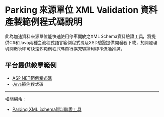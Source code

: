 # Parking 來源單位 XML Validation 資料產製範例程式碼說明

此為加速資料來源單位能快速使用停車開放之XML Schema資料驗證工具，將提供C#和Java兩種主流程式語言範例程式碼及XSD驗證提供開發者下載，於開發環境開啟後即可快速依範例程式碼自行擴充驗證利標準流通推廣。

## 平台提供教學範例

- [ASP.NET範例程式碼](https://github.com/ptxmotc/ParkingXMLValidation/tree/master/ASP.NET)
- [Java範例程式碼](https://github.com/ptxmotc/ParkingXMLValidation/tree/master/Java)

------

相關網站：
- [Parking XML Schema資料驗證工具](https://ptx.transportdata.tw/PTXValidator/XSDValidator/Parking)





